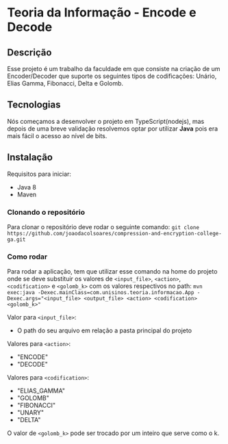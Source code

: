 # Teoria da Informação - Encode e Decode

## Descrição
Esse projeto é um trabalho da faculdade em que consiste na criação de um Encoder/Decoder que suporte os seguintes tipos de codificações: Unário, Elias Gamma, Fibonacci, Delta e Golomb. 

## Tecnologias
Nós começamos a desenvolver o projeto em TypeScript(nodejs), mas depois de uma breve validação resolvemos optar por utilizar **Java** pois era mais fácil o acesso ao nível de bits. 

## Instalação
Requisitos para iniciar: 
 - Java 8 
 - Maven

### Clonando o repositório
Para clonar o repositório deve rodar o seguinte comando:
`git clone https://github.com/joaodacolsoares/compression-and-encryption-college-ga.git`

### Como rodar
Para rodar a aplicação, tem que utilizar esse comando na home do projeto onde se deve substituir os valores de 
 `<input_file>`, `<action>`, `<codification>` e `<golomb_k>` com os valores respectivos no path:
`mvn exec:java -Dexec.mainClass=com.unisinos.teoria.informacao.App -Dexec.args="<input_file> <output_file> <action> <codification> <golomb_k>"`

Valor para `<input_file>`:
 - O path do seu arquivo em relação a pasta principal do projeto

Valores para `<action>`:
-   "ENCODE"
-   "DECODE"

Valores para `<codification>`:
-   "ELIAS_GAMMA"
-   "GOLOMB"
-   "FIBONACCI"
-   "UNARY"
-   "DELTA"

O valor de `<golomb_k>` pode ser trocado por um inteiro que serve como o k.
